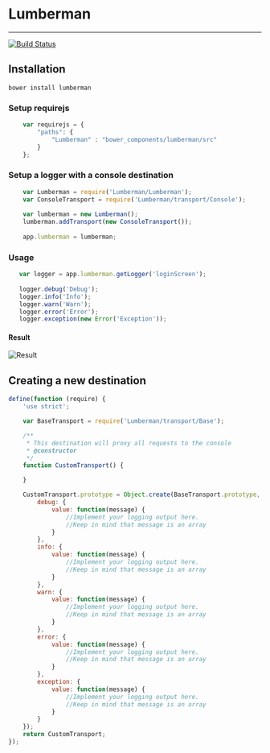 # Lumberman
--------------

[![Build Status](https://travis-ci.org/opus-online/lumberman.svg?branch=master)](https://travis-ci.org/opus-online/lumberman)

## Installation
```
bower install lumberman
```

### Setup requirejs
```javascript
    var requirejs = {
        "paths": {
            "Lumberman" : "bower_components/lumberman/src"
        }
    };

```

### Setup a logger with a console destination
```javascript
    var Lumberman = require('Lumberman/Lumberman');
    var ConsoleTransport = require('Lumberman/transport/Console');
    
    var lumberman = new Lumberman();
    lumberman.addTransport(new ConsoleTransport());
    
    app.lumberman = lumberman;
```

### Usage 
```javascript
   var logger = app.lumberman.getLogger('loginScreen');
   
   logger.debug('Debug');
   logger.info('Info');
   logger.warn('Warn');
   logger.error('Error');
   logger.exception(new Error('Exception'));
```
#### Result
![Result](http://puu.sh/8UedZ.png)

## Creating a new destination 

```javascript
define(function (require) {
    'use strict';

    var BaseTransport = require('Lumberman/transport/Base');

    /**
     * This destination will proxy all requests to the console
     * @constructor
     */
    function CustomTransport() {

    }

    CustomTransport.prototype = Object.create(BaseTransport.prototype, {
        debug: {
            value: function(message) {
                //Implement your logging output here.
                //Keep in mind that message is an array
            }
        },
        info: {
            value: function(message) {
                //Implement your logging output here.
                //Keep in mind that message is an array
            }
        },
        warn: {
            value: function(message) {
                //Implement your logging output here.
                //Keep in mind that message is an array
            }
        },
        error: {
            value: function(message) {
                //Implement your logging output here.
                //Keep in mind that message is an array
            }
        },
        exception: {
            value: function(message) {
                //Implement your logging output here.
                //Keep in mind that message is an array
            }
        }
    });
    return CustomTransport;
});
```